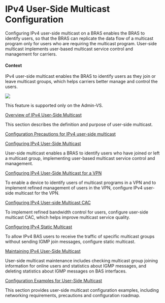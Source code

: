 IPv4 User-Side Multicast Configuration
======================================

Configuring IPv4 user-side multicast on a BRAS enables the BRAS to identify users, so that the BRAS can replicate the data flow of a multicast program only for users who are requiring the multicast program. User-side multicast implements user-based multicast service control and management for carriers.

#### Context

IPv4 user-side multicast enables the BRAS to identify users as they join or leave multicast groups, which helps carriers better manage and control the users.

![](../../../../public_sys-resources/note_3.0-en-us.png) 

This feature is supported only on the Admin-VS.



[Overview of IPv4 User-Side Multicast](../../../../software/nev8r10_vrpv8r16/user/vrp/dc_vrp_bras-multicast_cfg_0001.html)

This section describes the definition and purpose of user-side multicast.

[Configuration Precautions for IPv4 user-side multicast](../../../../software/nev8r10_vrpv8r16/user/spec/IPv4_user-side_multicast_limitation.html)



[Configuring IPv4 User-Side Multicast](../../../../software/nev8r10_vrpv8r16/user/vrp/dc_vrp_bras-multicast_cfg_0003.html)

User-side multicast enables a BRAS to identify users who have joined or left a multicast group, implementing user-based multicast service control and management.

[Configuring IPv4 User-Side Multicast for a VPN](../../../../software/nev8r10_vrpv8r16/user/vrp/dc_vrp_bras-multicast_cfg_0010.html)

To enable a device to identify users of multicast programs in a VPN and to implement refined management of users in the VPN, configure IPv4 user-side multicast for the VPN.

[Configuring IPv4 User-side Multicast CAC](../../../../software/nev8r10_vrpv8r16/user/ne/dc_ne_bras-multicast_cac_cfg_0001.html)

To implement refined bandwidth control for users, configure user-side multicast CAC, which helps improve multicast service quality.

[Configuring IPv4 Static Multicast](../../../../software/nev8r10_vrpv8r16/user/ne/dc_ne_bras-multicast_cac_cfg_0005.html)

To allow IPv4 BAS users to receive the traffic of specific multicast groups without sending IGMP join messages, configure static multicast.

[Maintaining IPv4 User-Side Multicast](../../../../software/nev8r10_vrpv8r16/user/vrp/dc_vrp_bras-multicast_cfg_0004.html)

User-side multicast maintenance includes checking multicast group joining information for online users and statistics about IGMP messages, and deleting statistics about IGMP messages on BAS interfaces.

[Configuration Examples for User-Side Multicast](../../../../software/nev8r10_vrpv8r16/user/vrp/dc_vrp_bras-multicast_cfg_0007.html)

This section provides user-side multicast configuration examples, including networking requirements, precautions and configuration roadmap.